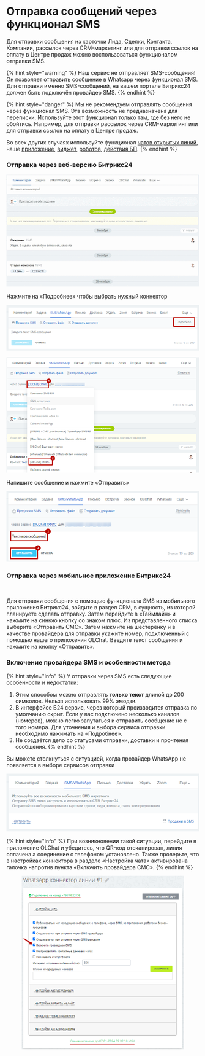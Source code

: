 # Отправка сообщений через функционал SMS

Для отправки сообщения из карточки Лида, Сделки, Контакта, Компании, рассылок через CRM-маркетинг или для отправки ссылок на оплату в Центре продаж можно воспользоваться функционалом отправки SMS.

{% hint style="warning" %}
Наш сервис не отправляет SMS-сообщения! Он позволяет отправить сообщение в Whatsapp через функционал SMS. Для отправки именно SMS-сообщений, на вашем портале Битрикс24 должен быть подключён провайдер SMS.
{% endhint %}

{% hint style="danger" %}
Мы не рекомендуем отправлять сообщения через функционал SMS. Эта возможность не предназначена для переписки. Используйте этот функционал только там, где без него не обойтись. Например, для отправки рассылок через CRM-маркетинг или для отправки ссылок на оплату в Центре продаж.

Во всех других случаях используйте функционал [чатов открытых линий](./), наше [приложение](kak-napisat-pervym-cherez-prilozhenie-olchat-v-kartochke.md), [виджет](../vidzhety-v-kartochke-crm/), [роботов](../../roboty-i-aktiviti/roboty/), [действия БП](broken-reference).
{% endhint %}

### Отправка через веб-версию Битрикс24

![](../../.gitbook/assets/h3Dd2AEc56.gif)

Нажмите на «Подробнее» чтобы выбрать нужный коннектор

![](<../../.gitbook/assets/image (52).png>)

![](<../../.gitbook/assets/image (674).png>)

Напишите сообщение и нажмите «Отправить»

![](<../../.gitbook/assets/image (677).png>)

### Отправка через мобильное приложение Битрикс24

<figure><img src="../../.gitbook/assets/Отправка через смс из мобильного приложения.gif" alt=""><figcaption></figcaption></figure>

Для отправки сообщения с помощью функционала SMS из мобильного приложения Битрикс24, войдите в раздел CRM, в сущность, из которой планируете сделать отправку. Затем перейдите в «Таймлайн» и нажмите на синюю кнопку со знаком плюс. Из представленного списка выберите «Отправить СМС». Затем нажмите на шестерёнку и в качестве провайдера для отправки укажите номер, подключенный с помощью нашего приложения OLChat. Введите текст сообщения и нажмите на кнопку «Отправить».

### Включение провайдера SMS и особенности метода

{% hint style="info" %}
У отправки через SMS есть следующие особенности и недостатки:

1. Этим способом можно отправлять **только текст** длиной до 200 символов. Нельзя использовать 99% эмодзи.
2. В интерфейсе Б24 сервис, через который производится отправка по умолчанию скрыт. Если у вас подключено несколько каналов (номеров), можно легко запутаться и отправить сообщение не с того номера. Для уточнения и выбора  сервиса отправки необходимо нажимать на «Подробнее».
3. Не создаётся дело со статусами отправки, доставки и прочтения сообщения.
{% endhint %}

Вы можете столкнуться с ситуацией, когда провайдер WhatsApp не появляется в выборе сервисов отправки

![](<../../.gitbook/assets/image (370).png>)

{% hint style="info" %}
При возникновении такой ситуации, перейдите в приложение OLChat и убедитесь, что QR-код отсканирован, линия оплачена а соединение с телефоном установлено. Также проверьте, что в настройках коннектора в разделе «Настройка чата» активирована галочка напротив пункта «Включить провайдера СМС».
{% endhint %}

<figure><img src="../../.gitbook/assets/image (2) (1) (1) (1) (1) (1) (1) (1) (1) (1) (1) (1) (1).png" alt=""><figcaption></figcaption></figure>
